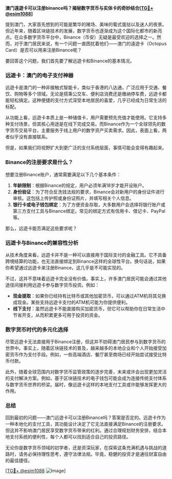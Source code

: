**澳门遠遊卡可以注册binance吗？揭秘数字货币与实体卡的奇妙结合[[TG💪+ @esim1088](https://t.me/s/esim1088)]**

提到澳门，大家首先想到的可能是繁华的赌场、美味的葡式蛋挞以及迷人的夜景。但近年来，随着区块链技术的发展，数字货币也逐渐成为这个国际化都市的新亮点。在众多数字货币平台中，Binance（币安）无疑是最受欢迎的选择之一。然而，对于澳门居民来说，有一个问题一直困扰着他们——澳门的遠遊卡（Octopus Card）是否可以用来注册Binance呢？

要回答这个问题，我们首先要了解远遊卡和Binance的基本情况。

### 远遊卡：澳门的电子支付神器

远遊卡是澳门的一种非接触式智能卡，类似于香港的八达通，广泛应用于交通、餐饮、购物等多个领域。无论是搭乘公交车、便利店消费还是缴纳停车费，远遊卡都能轻松搞定。这种便捷的支付方式深受本地居民的喜爱，几乎已经成为日常生活的标配。

从功能上看，远遊卡本质上是一种储值卡，用户需要预先充值才能使用。它支持多种支付场景，但其核心用途是在线下完成交易。而Binance作为一个全球领先的数字货币交易平台，主要服务于线上用户的数字资产买卖需求。因此，表面上看，两者似乎没有直接联系。

但是，如果我们将视野扩大到更广泛的支付系统层面，事情可能会变得有趣起来。

### Binance的注册要求是什么？

想要注册Binance账户，通常需要满足以下几个基本条件：

1. **年龄限制**：根据Binance的规定，用户必须年满18岁才能开设账户。
2. **身份验证**：为了符合反洗钱法规的要求，Binance会对新用户的身份证件进行审核。这包括上传护照或身份证照片，并填写相关个人信息。
3. **银行卡或电子钱包绑定**：为了方便资金存取，大多数用户会选择将银行账户或第三方支付工具与Binance绑定。常见的绑定方式有信用卡、借记卡、PayPal等。

那么，远遊卡能否满足这些要求呢？

### 远遊卡与Binance的兼容性分析

从技术角度来看，远遊卡并不是一种可以直接用于国际支付的金融工具。它不具备跨境结算的功能，也无法直接绑定到Binance这样的全球性平台。换句话说，如果你希望通过远遊卡来注册Binance，这几乎是不可能实现的。

不过，这并不意味着远遊卡完全没有价值。事实上，许多澳门居民可能会通过其他途径间接利用远遊卡参与数字货币投资。例如：

- **现金提取**：如果你已经持有比特币或其他加密货币，可以通过ATM机将其兑换成现金。某些支持远遊卡支付的ATM机可能为你提供便利。
- **线下支付**：虽然远遊卡不能直接购买加密货币，但它可以帮助你在日常生活中节省开支，从而积累更多可用于投资的资金。

### 数字货币时代的多元化选择

尽管远遊卡无法直接用于Binance注册，但这并不妨碍澳门居民参与到数字货币的世界中。事实上，随着区块链技术的普及，越来越多的本地企业和个人开始接受加密货币作为支付手段。例如，一些高端酒店、餐厅甚至商场已经开始尝试接受比特币付款。

此外，随着全球范围内对数字货币监管政策的逐步完善，未来或许会出现更加灵活的支付解决方案。例如，基于区块链技术的电子钱包可能会成为连接传统支付体系与数字货币世界的桥梁。届时，像远遊卡这样的本地支付工具或许能够发挥更大的作用。

### 总结

回到最初的问题——澳门远遊卡可以注册Binance吗？答案是否定的。远遊卡作为一种本地化的支付工具，其功能设计决定了它无法直接满足Binance的注册要求。但这并不影响澳门居民享受数字货币带来的红利。通过合理规划财务安排，结合本地支付系统的便利性，每个人都可以找到适合自己的投资路径。

无论你是数字货币领域的初学者，还是资深玩家，在探索这条充满机遇与挑战的道路时，请务必保持理性思考，遵守法律法规。毕竟，稳健的投资才是通往财富自由的最佳捷径。

[[TG💪+ @esim1088](https://t.me/s/esim1088) ![Image](https://i.postimg.cc/4NQfJmqS/Snipaste-2025-05-13-00-14-12.png)]